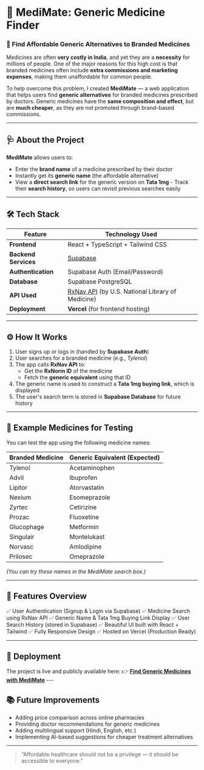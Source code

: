 # 💊 MediMate: Generic Medicine Finder

### 🚀 Find Affordable Generic Alternatives to Branded Medicines

Medicines are often **very costly in India**, and yet they are a **necessity** for millions of people. One of the major reasons for this high cost is that branded medicines often include **extra commissions and marketing expenses**, making them unaffordable for common people.

To help overcome this problem, I created **MediMate** — a web application that helps users find **generic alternatives** for branded medicines prescribed by doctors. Generic medicines have the **same composition and effect**, but are **much cheaper**, as they are not promoted through brand-based commissions.

---

## 🩺 About the Project

**MediMate** allows users to:
- Enter the **brand name** of a medicine prescribed by their doctor 
- Instantly get its **generic name** (the affordable alternative) 
- View a **direct search link** for the generic version on **Tata 1mg** - Track their **search history**, so users can revisit previous searches easily 

---

## 🛠️ Tech Stack

| Feature | Technology Used |
|----------|----------------|
| **Frontend** | React + TypeScript + Tailwind CSS |
| **Backend Services** | [Supabase](https://supabase.com) |
| **Authentication** | Supabase Auth (Email/Password) |
| **Database** | Supabase PostgreSQL |
| **API Used** | [RxNav API](https://rxnav.nlm.nih.gov/) (by U.S. National Library of Medicine) |
| **Deployment** | **Vercel** (for frontend hosting) |

---

## ⚙️ How It Works

1. User signs up or logs in (handled by **Supabase Auth**) 
2. User searches for a branded medicine (e.g., *Tylenol*) 
3. The app calls **RxNav API** to:
    - Get the **RxNorm ID** of the medicine 
    - Fetch the **generic equivalent** using that ID 
4. The generic name is used to construct a **Tata 1mg buying link**, which is displayed
5. The user's search term is stored in **Supabase Database** for future history 

---

## 🧪 Example Medicines for Testing

You can test the app using the following medicine names:

| Branded Medicine | Generic Equivalent (Expected) |
|------------------|-------------------------------|
| Tylenol | Acetaminophen |
| Advil | Ibuprofen |
| Lipitor | Atorvastatin |
| Nexium | Esomeprazole |
| Zyrtec | Cetirizine |
| Prozac | Fluoxetine |
| Glucophage | Metformin |
| Singulair | Montelukast |
| Norvasc | Amlodipine |
| Prilosec | Omeprazole |

*(You can try these names in the MediMate search box.)*

---

## 💾 Features Overview

✅ User Authentication (Signup & Login via Supabase) 
✅ Medicine Search using RxNav API 
✅ Generic Name & Tata 1mg Buying Link Display 
✅ User Search History (stored in Supabase) 
✅ Beautiful UI built with React + Tailwind 
✅ Fully Responsive Design 
✅ Hosted on Vercel (Production Ready)

---

## 🚀 Deployment

The project is live and publicly available here: 
👉 **[Find Generic Medicines with MediMate](https://medi-mate-phi.vercel.app/)** ---

## 📚 Future Improvements

- Adding price comparison across online pharmacies 
- Providing doctor recommendations for generic medicines 
- Adding multilingual support (Hindi, English, etc.) 
- Implementing AI-based suggestions for cheaper treatment alternatives 

---

> “Affordable healthcare should not be a privilege — it should be accessible to everyone.”

